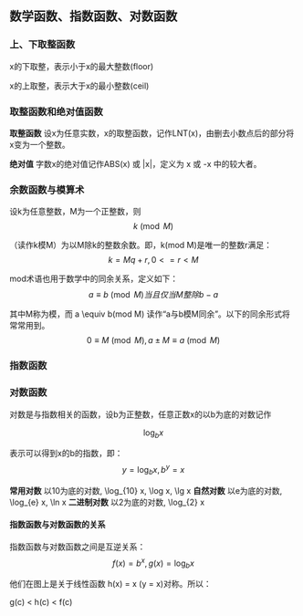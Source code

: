 ## 数学函数、指数函数、对数函数

### 上、下取整函数

x的下取整，表示小于x的最大整数(floor)

x的上取整，表示大于x的最小整数(ceil)

### 取整函数和绝对值函数

**取整函数** 设x为任意实数，x的取整函数，记作LNT(x)，由删去小数点后的部分将x变为一个整数。

**绝对值** 字数x的绝对值记作ABS(x) 或 |x|，定义为 x 或 -x 中的较大者。

### 余数函数与模算术

设k为任意整数，M为一个正整数，则
$$
k \pmod{M}
$$

（读作k模M）为以M除k的整数余数。即，k(mod M)是唯一的整数r满足：
$$
k = Mq + r , 0 <= r < M
$$

mod术语也用于数学中的同余关系，定义如下：
$$
a \equiv b \pmod{M} 当且仅当 M 整除 b - a
$$

其中M称为模，而 a \equiv b(mod M) 读作“a与b模M同余”。以下的同余形式将常常用到。
$$
0 \equiv M \pmod M, a \pm M \equiv a\pmod{M}
$$

### 指数函数


### 对数函数

对数是与指数相关的函数，设b为正整数，任意正数x的以b为底的对数记作

$$
\log_{b} x
$$

表示可以得到x的b的指数，即：
$$
y = \log_{b} x, b^y = x
$$

**常用对数** 以10为底的对数, \log_{10} x, \log x, \lg x
**自然对数** 以e为底的对数, \log_{e} x, \ln x
**二进制对数** 以2为底的对数, \log_{2} x

#### 指数函数与对数函数的关系

指数函数与对数函数之间是互逆关系：
$$
f(x) = b^x, g(x) = \log_{b} x
$$

他们在图上是关于线性函数 h(x) = x (y = x)对称。所以：

g(c) < h(c) < f(c)
